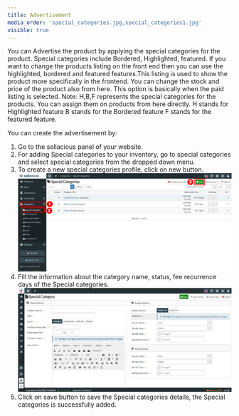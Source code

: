 ```yaml
---
title: Advertisement
media_order: 'special_categories.jpg,special_categories1.jpg'
visible: true
---
```


You can Advertise the product by applying the special categories for the product.
Special categories include Bordered, Highlighted, featured. If you want to change the products listing on the front end then you can use the highlighted, bordered and featured features.This listing is used to show the product more specifically in the frontend. You can change the stock and price of the product also from here. This option is basically when the paid listing is selected.
Note: H,B,F represents the special categories for the products. You can assign them on products from here directly.
H stands for Highlighted feature
B stands for the Bordered feature
F stands for the featured feature.

You can create the advertisement by:
1. Go to the sellacious panel of your website.
2. For adding Special categories to your inventory, go to special categories and select special categories from the dropped down menu.
3. To create a new special categories  profile, click on new button.
![](special_categories.jpg)
4. Fill the information about the category name, status, fee recurrence days of the Special categories.
![](special_categories1.jpg)
5. Click on save button to save the Special categories details, the Special categories is successfully added.


